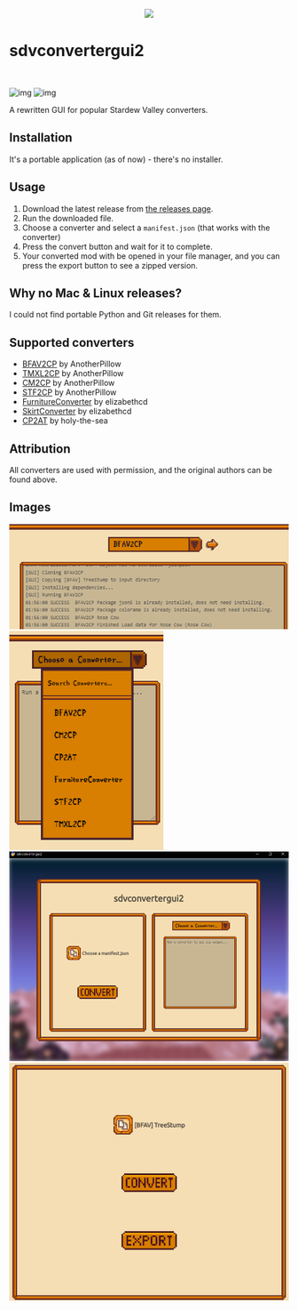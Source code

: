 <p align="center">
    <image src="readme-assets/icon-256x.png">
    <h1>sdvconvertergui2</h1>
</p>

<br>

![img](https://img.shields.io/github/release/anotherpillow/sdvconvertergui2.svg)
![img](https://img.shields.io/github/downloads/anotherpillow/sdvconvertergui2/total.svg)

A rewritten GUI for popular Stardew Valley converters.

## Installation

It's a portable application (as of now) - there's no installer.

## Usage

1. Download the latest release from [the releases page](https://github.com/AnotherPillow/sdvconvertergui2).
2. Run the downloaded file.
3. Choose a converter and select a `manifest.json` (that works with the converter)
4. Press the convert button and wait for it to complete.
5. Your converted mod with be opened in your file manager, and you can press the export button to see a zipped version.

## Why no Mac & Linux releases?

I could not find portable Python and Git releases for them.

## Supported converters

- [BFAV2CP](https://github.com/AnotherPillow/BFAV2CP) by AnotherPillow
- [TMXL2CP](https://github.com/AnotherPillow/TMXL2CP) by AnotherPillow
- [CM2CP](https://github.com/AnotherPillow/CM2CP) by AnotherPillow
- [STF2CP](https://github.com/AnotherPillow/STF2CP) by AnotherPillow
- [FurnitureConverter](https://github.com/elizabethcd/FurnitureConverter) by elizabethcd
- [SkirtConverter](https://github.com/elizabethcd/SkirtConverter) by elizabethcd
- [CP2AT](https://github.com/holy-the-sea/CP2AT) by holy-the-sea

## Attribution

All converters are used with permission, and the original authors can be found above.


## Images

![bfav2cp output](./readme-assets/bfav2cp-output.png)
![converters dropdown](./readme-assets/converters-dropdown.png)
![window](./readme-assets/full-win.png)
![left area](./readme-assets/left-section.png)